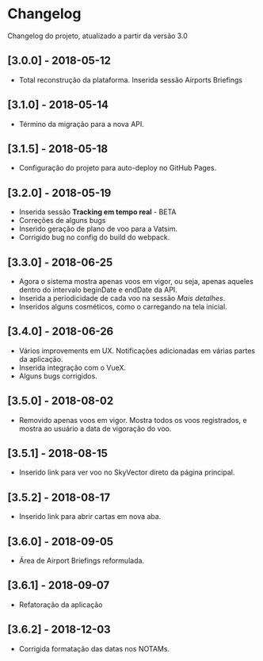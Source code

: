 # Changelog
Changelog do projeto, atualizado a partir da versão 3.0

## [3.0.0] - 2018-05-12
- Total reconstrução da plataforma. Inserida sessão Airports Briefings

## [3.1.0] - 2018-05-14
- Término da migração para a nova API.

## [3.1.5] - 2018-05-18
- Configuração do projeto para auto-deploy no GitHub Pages.

## [3.2.0] - 2018-05-19
- Inserida sessão **Tracking em tempo real** - BETA
- Correções de alguns bugs
- Inserido geração de plano de voo para a Vatsim.
- Corrigido bug no config do build do webpack.

## [3.3.0] - 2018-06-25
- Agora o sistema mostra apenas voos em vigor, ou seja, apenas aqueles dentro do intervalo beginDate e endDate da API.
- Inserida a periodicidade de cada voo na sessão *Mais detalhes*.
- Inseridos alguns cosméticos, como o carregando na tela inicial.

## [3.4.0] - 2018-06-26
- Vários improvements em UX. Notificações adicionadas em várias partes da aplicação.
- Inserida integração com o VueX.
- Alguns bugs corrigidos.

## [3.5.0] - 2018-08-02
- Removido apenas voos em vigor. Mostra todos os voos registrados, e mostra ao usuário a data de vigoração do voo.

## [3.5.1] - 2018-08-15
- Inserido link para ver voo no SkyVector direto da página principal.

## [3.5.2] - 2018-08-17
- Inserido link para abrir cartas em nova aba.

## [3.6.0] - 2018-09-05
- Área de Airport Briefings reformulada.

## [3.6.1] - 2018-09-07
- Refatoração da aplicação

## [3.6.2] - 2018-12-03
- Corrigida formatação das datas nos NOTAMs.
